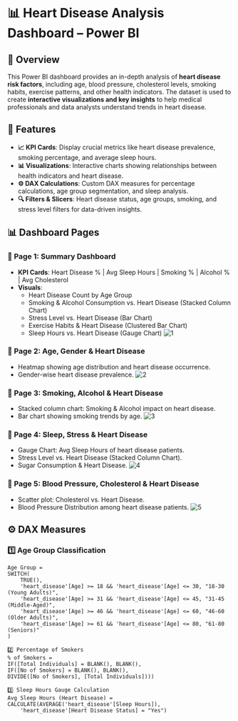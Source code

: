 # 📊 Heart Disease Analysis Dashboard – Power BI

## 📌 Overview
This Power BI dashboard provides an in-depth analysis of **heart disease risk factors**, including age, blood pressure, cholesterol levels, smoking habits, exercise patterns, and other health indicators. The dataset is used to create **interactive visualizations and key insights** to help medical professionals and data analysts understand trends in heart disease.

## 🚀 Features
- **📈 KPI Cards**: Display crucial metrics like heart disease prevalence, smoking percentage, and average sleep hours.
- **📊 Visualizations**: Interactive charts showing relationships between health indicators and heart disease.
- **⚙ DAX Calculations**: Custom DAX measures for percentage calculations, age group segmentation, and sleep analysis.
- **🔍 Filters & Slicers**: Heart disease status, age groups, smoking, and stress level filters for data-driven insights.


## 📊 Dashboard Pages
### **📌 Page 1: Summary Dashboard**
- **KPI Cards**: Heart Disease % | Avg Sleep Hours | Smoking % | Alcohol % | Avg Cholesterol  
- **Visuals**:
  - Heart Disease Count by Age Group
  - Smoking & Alcohol Consumption vs. Heart Disease (Stacked Column Chart)
  - Stress Level vs. Heart Disease (Bar Chart)
  - Exercise Habits & Heart Disease (Clustered Bar Chart)
  - Sleep Hours vs. Heart Disease (Gauge Chart)
![1](https://github.com/user-attachments/assets/87137604-38d1-46d9-849c-54845f6d796d)

### **📌 Page 2: Age, Gender & Heart Disease**
- Heatmap showing age distribution and heart disease occurrence.
- Gender-wise heart disease prevalence.
![2](https://github.com/user-attachments/assets/6da1000d-3851-4795-8284-8fe7430e69ed)

### **📌 Page 3: Smoking, Alcohol & Heart Disease**
- Stacked column chart: Smoking & Alcohol impact on heart disease.
- Bar chart showing smoking trends by age.
![3](https://github.com/user-attachments/assets/6f3f4a55-4d28-493a-82b4-f59b5129a3ec)

### **📌 Page 4: Sleep, Stress & Heart Disease**
- Gauge Chart: Avg Sleep Hours of heart disease patients.
- Stress Level vs. Heart Disease (Stacked Column Chart).
- Sugar Consumption & Heart Disease.
![4](https://github.com/user-attachments/assets/21772c50-26c0-4340-bf73-6b6d0337dd9b)

### **📌 Page 5: Blood Pressure, Cholesterol & Heart Disease**
- Scatter plot: Cholesterol vs. Heart Disease.
- Blood Pressure Distribution among heart disease patients.
![5](https://github.com/user-attachments/assets/31437a47-52b9-4723-971a-8bdbd46c7f47)

## ⚙ **DAX Measures**
### **1️⃣ Age Group Classification**
```DAX
Age Group = 
SWITCH(
    TRUE(),
    'heart_disease'[Age] >= 18 && 'heart_disease'[Age] <= 30, "18-30 (Young Adults)",
    'heart_disease'[Age] >= 31 && 'heart_disease'[Age] <= 45, "31-45 (Middle-Aged)",
    'heart_disease'[Age] >= 46 && 'heart_disease'[Age] <= 60, "46-60 (Older Adults)",
    'heart_disease'[Age] >= 61 && 'heart_disease'[Age] <= 80, "61-80 (Seniors)"
)

2️⃣ Percentage of Smokers
% of Smokers = 
IF([Total Individuals] = BLANK(), BLANK(),
IF([No of Smokers] = BLANK(), BLANK(),
DIVIDE([No of Smokers], [Total Individuals])))

3️⃣ Sleep Hours Gauge Calculation
Avg Sleep Hours (Heart Disease) = 
CALCULATE(AVERAGE('heart_disease'[Sleep Hours]), 
    'heart_disease'[Heart Disease Status] = "Yes")
